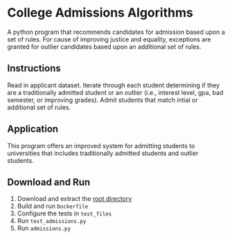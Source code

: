 # College Admissions Algorithms
A python program that recommends candidates for admission based upon a set of rules. For cause of improving justice and equality, exceptions are granted for outlier candidates based upon an additional set of rules.

## Instructions
Read in applicant dataset. Iterate through each student determining if they are a traditionally admitted student or an outlier (i.e., interest level, gpa, bad semester, or improving grades). Admit students that match intial or additional set of rules. 

## Application
This program offers an improved system for admitting students to universities that includes traditionally admitted students and outlier students.

## Download and Run
1) Download and extract the [root directory](https://github.com/caydnbaldwin/College-Admissions-Algorithms/archive/refs/heads/main.zip)
2) Build and run `Dockerfile`
3) Configure the tests in `test_files`
4) Run `test_admissions.py`
5) Run `admissions.py`

